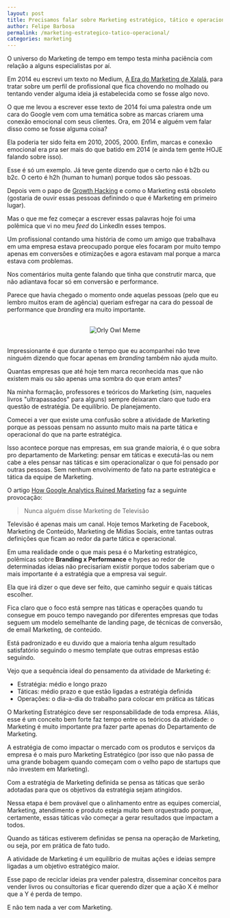 ```yaml
---
layout: post
title: Precisamos falar sobre Marketing estratégico, tático e operacional
author: Felipe Barbosa
permalink: /marketing-estrategico-tatico-operacional/
categories: marketing
---
```


O universo do Marketing de tempo em tempo testa minha paciência com relação a alguns especialistas por aí.

Em 2014 eu escrevi um texto no Medium, [A Era do Marketing de Xalalá](https://medium.com/Marketing-para-startups/a-era-do-Marketing-de-xalala-333944c242e0), para tratar sobre um perfil de profissional que fica chovendo no molhado ou tentando vender alguma ideia já estabelecida como se fosse algo novo.

O que me levou a escrever esse texto de 2014 foi uma palestra onde um cara do Google vem com uma temática sobre as marcas criarem uma conexão emocional com seus clientes. Ora, em 2014 e alguém vem falar disso como se fosse alguma coisa?

Ela poderia ter sido feita em 2010, 2005, 2000. Enfim, marcas e conexão emocional era pra ser mais do que batido em 2014 (e ainda tem gente HOJE falando sobre isso).

Esse é só um exemplo. Já teve gente dizendo que o certo não é b2b ou b2c. O certo é h2h (human to human) porque todos são pessoas.

Depois vem o papo de [Growth Hacking](https://medium.com/felipe-barbosa/growth-hacking-%C3%A9-Marketing-6bfb677c154d) e como o Marketing está obsoleto (gostaria de ouvir essas pessoas definindo o que é Marketing em primeiro lugar).

Mas o que me fez começar a escrever essas palavras hoje foi uma polêmica que vi no meu *feed* do LinkedIn esses tempos.

Um profissional contando uma história de como um amigo que trabalhava em uma empresa estava preocupado porque eles focaram por muito tempo apenas em conversões e otimizações e agora estavam mal porque a marca estava com problemas.

Nos comentários muita gente falando que tinha que construtir marca, que não adiantava focar só em conversão e performance. 

Parece que havia chegado o momento onde aquelas pessoas (pelo que eu lembro muitos eram de agência) queriam esfregar na cara do pessoal de performance que *branding* era muito importante.

<br>
<div style="text-align:center;">
<img alt="Orly Owl Meme" src="https://res.cloudinary.com/felipe-barbosa/image/upload/v1503462039/orly_owl_fjtm0k.jpg" />
</div>
<br>

Impressionante é que durante o tempo que eu acompanhei não teve ninguém dizendo que focar apenas em *branding* também não ajuda muito.

Quantas empresas que até hoje tem marca reconhecida mas que não existem mais ou são apenas uma sombra do que eram antes?

Na minha formação, professores e teóricos do Marketing (sim, naqueles livros "ultrapassados" para alguns) sempre deixaram claro que tudo era questão de estratégia. De equilíbrio. De planejamento.

Comecei a ver que existe uma confusão sobre a atividade de Marketing porque as pessoas pensam no assunto muito mais na parte tática e operacional do que na parte estratégica.

Isso acontece porque nas empresas, em sua grande maioria, é o que sobra pro departamento de Marketing: pensar em táticas e executá-las ou nem cabe a eles pensar nas táticas e sim operacionalizar o que foi pensado por outras pessoas. Sem nenhum envolvimento de fato na parte estratégica e tática da equipe de Marketing.

O artigo [How Google Analytics Ruined Marketing](https://techcrunch.com/2016/08/07/how-google-analytics-ruined-Marketing/) faz a seguinte provocação: 

> Nunca alguém disse Marketing de Televisão

Televisão é apenas mais um canal. Hoje temos Marketing de Facebook, Marketing de Conteúdo, Marketing de Mídias Sociais, entre tantas outras definições que ficam ao redor da parte tática e operacional.

Em uma realidade onde o que mais pesa é o Marketing estratégico, polêmicas sobre **Branding x Performance** e hypes ao redor de determinadas ideias não precisariam existir porque todos saberiam que o mais importante é a estratégia que a empresa vai seguir.

Ela que irá dizer o que deve ser feito, que caminho seguir e quais táticas escolher.

Fica claro que o foco está sempre nas táticas e operações quando tu consegue em pouco tempo navegando por diferentes empresas que todas seguem um modelo semelhante de landing page, de técnicas de conversão, de email Marketing, de conteúdo.

Está padronizado e eu duvido que a maioria tenha algum resultado satisfatório seguindo o mesmo template que outras empresas estão seguindo.

Vejo que a sequência ideal do pensamento da atividade de Marketing é:

- Estratégia: médio e longo prazo
- Táticas: médio prazo e que estão ligadas a estratégia definida
- Operações: o dia-a-dia do trabalho para colocar em prática as táticas

O Marketing Estratégico deve ser responsabilidade de toda empresa. Aliás, esse é um conceito bem forte faz tempo entre os teóricos da atividade: o Marketing é muito importante pra fazer parte apenas do Departamento de Marketing.

A estratégia de como impactar o mercado com os produtos e serviços da empresa é o mais puro Marketing Estratégico (por isso que não passa de uma grande bobagem quando começam com o velho papo de startups que não investem em Marketing).

Com a estratégia de Marketing definida se pensa as táticas que serão adotadas para que os objetivos da estratégia sejam atingidos. 

Nessa etapa é bem provável que o alinhamento entre as equipes comercial, Marketing, atendimento e produto esteja muito bem orquestrado porque, certamente, essas táticas vão começar a gerar resultados que impactam a todos.

Quando as táticas estiverem definidas se pensa na operação de Marketing, ou seja, por em prática de fato tudo.

A atividade de Marketing é um equilíbrio de muitas ações e ideias sempre ligadas a um objetivo estratégico maior. 

Esse papo de reciclar ideias pra vender palestra, disseminar conceitos para vender livros ou consultorias e ficar querendo dizer que a ação X é melhor que a Y é perda de tempo.

E não tem nada a ver com Marketing.